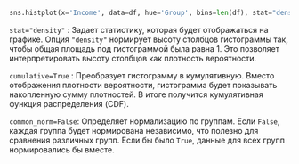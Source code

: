 ```python
sns.histplot(x='Income', data=df, hue='Group', bins=len(df), stat="density", element="step", fill=False, cumulative=True, common_norm=False);
```

`stat="density"` : Задает статистику, которая будет отображаться на графике. Опция `"density"` нормирует высоту столбцов гистограммы так, чтобы общая площадь под гистограммой была равна 1. Это позволяет интерпретировать высоту столбцов как плотность вероятности.

`cumulative=True` : Преобразует гистограмму в кумулятивную. Вместо отображения плотности вероятности, гистограмма будет показывать накопленную сумму плотностей. В итоге получится кумулятивная функция распределения (CDF).

`common_norm=False`: Определяет нормализацию по группам. Если `False`, каждая группа будет нормирована независимо, что полезно для сравнения различных групп. Если бы было `True`, данные для всех групп нормировались бы вместе.

